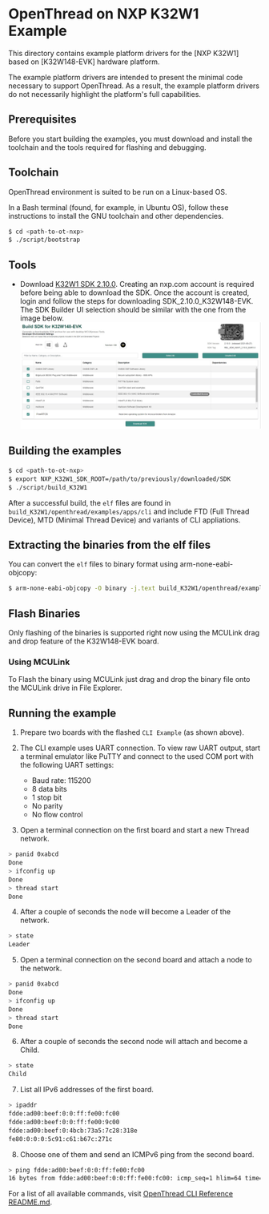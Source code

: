# OpenThread on NXP K32W1 Example

This directory contains example platform drivers for the [NXP K32W1] based on [K32W148-EVK] hardware platform.

The example platform drivers are intended to present the minimal code necessary to support OpenThread. As a result, the example platform drivers do not necessarily highlight the platform's full capabilities.

## Prerequisites

Before you start building the examples, you must download and install the toolchain and the tools required for flashing and debugging.

## Toolchain

OpenThread environment is suited to be run on a Linux-based OS.

In a Bash terminal (found, for example, in Ubuntu OS), follow these instructions to install the GNU toolchain and other dependencies.

```bash
$ cd <path-to-ot-nxp>
$ ./script/bootstrap
```

## Tools

- Download [K32W1 SDK 2.10.0](https://mcuxpresso.nxp.com/).
  Creating an nxp.com account is required before being able to download the
  SDK. Once the account is created, login and follow the steps for downloading
  SDK_2.10.0_K32W148-EVK. The SDK Builder UI selection should be similar with
  the one from the image below.
  ![MCUXpresso SDK Download](../../../doc/img/k32w1/mcux-sdk-download.JPG)

## Building the examples

```bash
$ cd <path-to-ot-nxp>
$ export NXP_K32W1_SDK_ROOT=/path/to/previously/downloaded/SDK
$ ./script/build_K32W1
```

After a successful build, the `elf` files are found in `build_K32W1/openthread/examples/apps/cli` and include FTD (Full Thread Device), MTD (Minimal Thread Device) and variants of CLI appliations.

## Extracting the binaries from the elf files

You can convert the `elf` files to binary format using arm-none-eabi-objcopy:

```bash
$ arm-none-eabi-objcopy -O binary -j.text build_K32W1/openthread/examples/apps/cli/ot-cli-ftd build_K32W1/openthread/examples/apps/cliot-cli-ftd.bin
```

## Flash Binaries

Only flashing of the binaries is supported right now using the MCULink drag and drop feature of the K32W148-EVK board.

### Using MCULink

To Flash the binary using MCULink just drag and drop the binary file onto the MCULink drive in File Explorer.

## Running the example

1. Prepare two boards with the flashed `CLI Example` (as shown above).
2. The CLI example uses UART connection. To view raw UART output, start a terminal emulator like PuTTY and connect to the used COM port with the following UART settings:

   - Baud rate: 115200
   - 8 data bits
   - 1 stop bit
   - No parity
   - No flow control

3. Open a terminal connection on the first board and start a new Thread network.

```bash
> panid 0xabcd
Done
> ifconfig up
Done
> thread start
Done
```

4. After a couple of seconds the node will become a Leader of the network.

```bash
> state
Leader
```

5. Open a terminal connection on the second board and attach a node to the network.

```bash
> panid 0xabcd
Done
> ifconfig up
Done
> thread start
Done
```

6. After a couple of seconds the second node will attach and become a Child.

```bash
> state
Child
```

7. List all IPv6 addresses of the first board.

```bash
> ipaddr
fdde:ad00:beef:0:0:ff:fe00:fc00
fdde:ad00:beef:0:0:ff:fe00:9c00
fdde:ad00:beef:0:4bcb:73a5:7c28:318e
fe80:0:0:0:5c91:c61:b67c:271c
```

8. Choose one of them and send an ICMPv6 ping from the second board.

```bash
> ping fdde:ad00:beef:0:0:ff:fe00:fc00
16 bytes from fdde:ad00:beef:0:0:ff:fe00:fc00: icmp_seq=1 hlim=64 time=8ms
```

For a list of all available commands, visit [OpenThread CLI Reference README.md][cli].

[cli]: https://github.com/openthread/openthread/blob/main/src/cli/README.md
